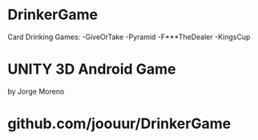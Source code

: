# DrinkerGame
Card Drinking Games:
-GiveOrTake
-Pyramid
-F***TheDealer
-KingsCup

# UNITY 3D Android Game

by Jorge Moreno
# github.com/joouur/DrinkerGame
